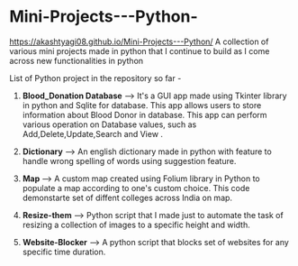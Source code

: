 # Mini-Projects---Python-
https://akashtyagi08.github.io/Mini-Projects---Python/
A collection of various mini projects made in python that I continue to build as I come across new functionalities in python

List of Python project in the repository so far - 

1. <b>Blood_Donation Database</b> --> It's a GUI app made using Tkinter library in python and Sqlite for database. This app allows users to store 
                                information about Blood Donor in database. This app can perform various operation on Database values, such as
                                Add,Delete,Update,Search and View .
                               
2. <b>Dictionary</b>              --> An english dictionary made in python with feature to handle wrong spelling of words using suggestion feature.

3. <b>Map  </b>                   --> A custom map created using Folium library in Python to populate a map according to one's custom choice. This code 
                                demonstarte set of diffent colleges across India on map.
                                
4. <b>Resize-them</b>             --> Python script that I made just to automate the task of resizing a collection of images to a specific height and width.

5. <b>Website-Blocker</b>         --> A python script that blocks set of websites for any specific time duration.
                                
